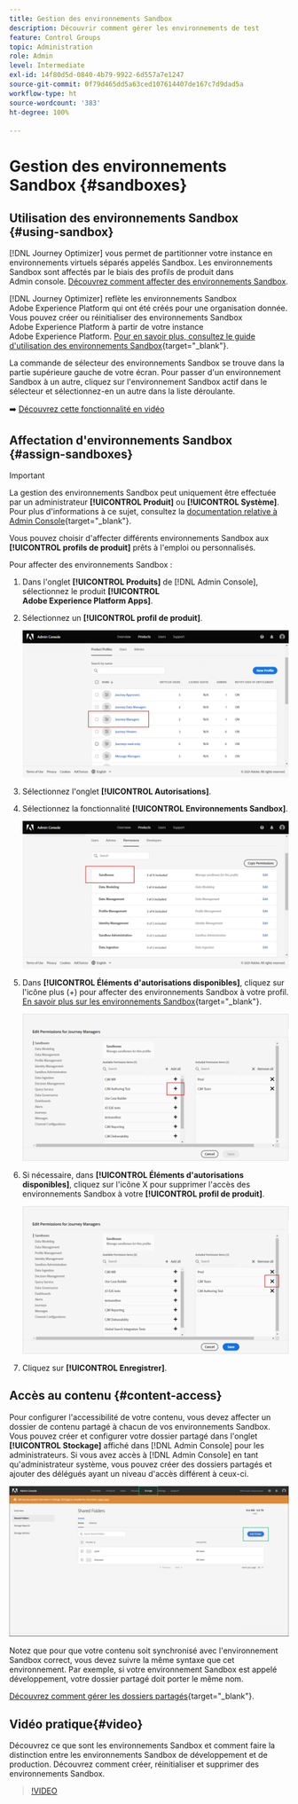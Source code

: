 ```yaml
---
title: Gestion des environnements Sandbox
description: Découvrir comment gérer les environnements de test
feature: Control Groups
topic: Administration
role: Admin
level: Intermediate
exl-id: 14f80d5d-0840-4b79-9922-6d557a7e1247
source-git-commit: 0f79d465dd5a63ced107614407de167c7d9dad5a
workflow-type: ht
source-wordcount: '383'
ht-degree: 100%

---
```


# Gestion des environnements Sandbox {#sandboxes}

## Utilisation des environnements Sandbox {#using-sandbox}

[!DNL Journey Optimizer] vous permet de partitionner votre instance en environnements virtuels séparés appelés Sandbox.
Les environnements Sandbox sont affectés par le biais des profils de produit dans Admin console. [Découvrez comment affecter des environnements Sandbox](permissions.md#create-product-profile).

[!DNL Journey Optimizer] reflète les environnements Sandbox Adobe Experience Platform qui ont été créés pour une organisation donnée.
Vous pouvez créer ou réinitialiser des environnements Sandbox Adobe Experience Platform à partir de votre instance Adobe Experience Platform. [Pour en savoir plus, consultez le guide d&#39;utilisation des environnements Sandbox](https://experienceleague.adobe.com/docs/experience-platform/sandbox/ui/user-guide.html?lang=fr){target=&quot;_blank&quot;}.

La commande de sélecteur des environnements Sandbox se trouve dans la partie supérieure gauche de votre écran. Pour passer d&#39;un environnement Sandbox à un autre, cliquez sur l&#39;environnement Sandbox actif dans le sélecteur et sélectionnez-en un autre dans la liste déroulante.

➡️ [Découvrez cette fonctionnalité en vidéo](#video)

## Affectation d&#39;environnements Sandbox {#assign-sandboxes}

>[!IMPORTANT]
>
> La gestion des environnements Sandbox peut uniquement être effectuée par un administrateur **[!UICONTROL Produit]** ou **[!UICONTROL Système]**. Pour plus d&#39;informations à ce sujet, consultez la [documentation relative à Admin Console](https://helpx.adobe.com/fr/enterprise/admin-guide.html/enterprise/using/admin-roles.ug.html){target=&quot;_blank&quot;}.

Vous pouvez choisir d&#39;affecter différents environnements Sandbox aux **[!UICONTROL profils de produit]** prêts à l&#39;emploi ou personnalisés.

Pour affecter des environnements Sandbox :

1. Dans l&#39;onglet **[!UICONTROL Produits]** de [!DNL Admin Console], sélectionnez le produit **[!UICONTROL Adobe Experience Platform Apps]**.

1. Sélectionnez un **[!UICONTROL profil de produit]**.

   ![](../assets/sandbox_1.png)

1. Sélectionnez l&#39;onglet **[!UICONTROL Autorisations]**.

1. Sélectionnez la fonctionnalité **[!UICONTROL Environnements Sandbox]**.

   ![](../assets/sandbox_2.png)

1. Dans **[!UICONTROL Éléments d&#39;autorisations disponibles]**, cliquez sur l&#39;icône plus (+) pour affecter des environnements Sandbox à votre profil. [En savoir plus sur les environnements Sandbox](https://experienceleague.adobe.com/docs/experience-platform/sandbox/home.html?lang=fr){target=&quot;_blank&quot;}.

   ![](../assets/sandbox_3.png)

1. Si nécessaire, dans **[!UICONTROL Éléments d&#39;autorisations disponibles]**, cliquez sur l&#39;icône X pour supprimer l&#39;accès des environnements Sandbox à votre **[!UICONTROL profil de produit]**.

   ![](../assets/sandbox_4.png)

1. Cliquez sur **[!UICONTROL Enregistrer]**.

## Accès au contenu {#content-access}

Pour configurer l&#39;accessibilité de votre contenu, vous devez affecter un dossier de contenu partagé à chacun de vos environnements Sandbox. Vous pouvez créer et configurer votre dossier partagé dans l&#39;onglet **[!UICONTROL Stockage]** affiché dans [!DNL Admin Console] pour les administrateurs. Si vous avez accès à [!DNL Admin Console] en tant qu&#39;administrateur système, vous pouvez créer des dossiers partagés et ajouter des délégués ayant un niveau d&#39;accès différent à ceux-ci.

![](../assets/do-not-localize/content_access.png)

Notez que pour que votre contenu soit synchronisé avec l&#39;environnement Sandbox correct, vous devez suivre la même syntaxe que cet environnement. Par exemple, si votre environnement Sandbox est appelé développement, votre dossier partagé doit porter le même nom.

[Découvrez comment gérer les dossiers partagés](https://helpx.adobe.com/fr/enterprise/admin-guide.html/enterprise/using/manage-adobe-storage.ug.html){target=&quot;_blank&quot;}.

## Vidéo pratique{#video}

Découvrez ce que sont les environnements Sandbox et comment faire la distinction entre les environnements Sandbox de développement et de production. Découvrez comment créer, réinitialiser et supprimer des environnements Sandbox.

>[!VIDEO](https://video.tv.adobe.com/v/334355?quality=12)
